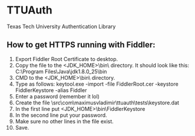 # TTUAuth
Texas Tech University Authentication Library

## How to get HTTPS running with Fiddler:
1. Export Fiddler Root Certificate to desktop.
2. Copy the file to the <JDK_HOME>\bin\ directory. It should look like this: C:\Program Files\Java\jdk1.8.0_25\bin
3. CMD to the <JDK_HOME>\bin\ directory.
4. Type as follows: keytool.exe -import -file FiddlerRoot.cer -keystore FiddlerKeystore -alias Fiddler
5. Enter a password (remember it lol)
6. Create the file \src\com\maximusvladimir\ttuauth\tests\keystore.dat
7. In the first line put <JDK_HOME>\bin\FiddlerKeystore
8. In the second line put your password.
9. Make sure no other lines in the file exist.
10. Save.